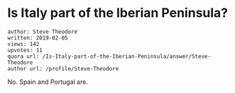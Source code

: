 # Is Italy part of the Iberian Peninsula?

	author: Steve Theodore
	written: 2019-02-05
	views: 142
	upvotes: 11
	quora url: /Is-Italy-part-of-the-Iberian-Peninsula/answer/Steve-Theodore
	author url: /profile/Steve-Theodore


No. Spain and Portugal are.

